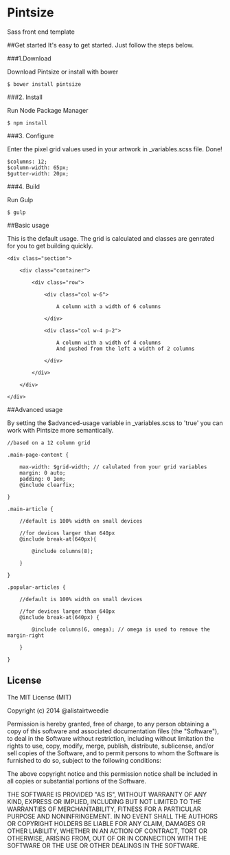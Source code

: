 # Pintsize
Sass front end template


##Get started
It's easy to get started. Just follow the steps below.


###1.Download

Download Pintsize or install with bower

	$ bower install pintsize


###2. Install

Run Node Package Manager

	$ npm install


###3. Configure

Enter the pixel grid values used in your artwork in _variables.scss file. Done!

	$columns: 12;
    $column-width: 65px;
    $gutter-width: 20px;


###4. Build

Run Gulp

	$ gulp


##Basic usage

This is the default usage. The grid is calculated and classes are genrated for you to get building quickly.

	<div class="section">
 
        <div class="container">
 
            <div class="row">
                
                <div class="col w-6">
                    
                    A column with a width of 6 columns
 
                </div>
 
                <div class="col w-4 p-2">
                    
                    A column with a width of 4 columns
                    And pushed from the left a width of 2 columns
 
                </div>
 
            </div>
            
        </div>

	</div>


##Advanced usage

By setting the $advanced-usage variable in _variables.scss to 'true' you can work with Pintsize more semantically.

	//based on a 12 column grid
 
	.main-page-content {
	    
	    max-width: $grid-width; // calulated from your grid variables
	    margin: 0 auto;
	    padding: 0 1em;
	    @include clearfix;
	    
	}
	 
	.main-article {
	    
	    //default is 100% width on small devices
	    
	    //for devices larger than 640px
	    @include break-at(640px){
	        
	        @include columns(8);
	        
	    }
	    
	}
	 
	.popular-articles {
	    
	    //default is 100% width on small devices
	    
	    //for devices larger than 640px
	    @include break-at(640px) {
	        
	        @include columns(6, omega); // omega is used to remove the margin-right
	        
	    }
	    
	}	

	    	

 
## License

The MIT License (MIT)

Copyright (c) 2014 @alistairtweedie

Permission is hereby granted, free of charge, to any person obtaining a copy of this software and associated documentation files (the "Software"), to deal in the Software without restriction, including without limitation the rights to use, copy, modify, merge, publish, distribute, sublicense, and/or sell copies of the Software, and to permit persons to whom the Software is furnished to do so, subject to the following conditions:

The above copyright notice and this permission notice shall be included in all copies or substantial portions of the Software.

THE SOFTWARE IS PROVIDED "AS IS", WITHOUT WARRANTY OF ANY KIND, EXPRESS OR IMPLIED, INCLUDING BUT NOT LIMITED TO THE WARRANTIES OF MERCHANTABILITY, FITNESS FOR A PARTICULAR PURPOSE AND NONINFRINGEMENT. IN NO EVENT SHALL THE AUTHORS OR COPYRIGHT HOLDERS BE LIABLE FOR ANY CLAIM, DAMAGES OR OTHER LIABILITY, WHETHER IN AN ACTION OF CONTRACT, TORT OR OTHERWISE, ARISING FROM, OUT OF OR IN CONNECTION WITH THE SOFTWARE OR THE USE OR OTHER DEALINGS IN THE SOFTWARE.
